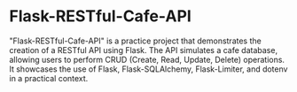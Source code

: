 # Flask-RESTful-Cafe-API
"Flask-RESTful-Cafe-API" is a practice project that demonstrates the creation of a RESTful API using Flask. The API simulates a cafe database, allowing users to perform CRUD (Create, Read, Update, Delete) operations. It showcases the use of Flask, Flask-SQLAlchemy, Flask-Limiter, and dotenv in a practical context.
